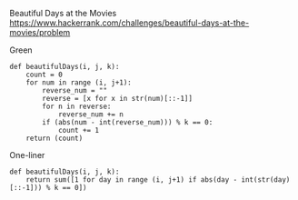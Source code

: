 Beautiful Days at the Movies    https://www.hackerrank.com/challenges/beautiful-days-at-the-movies/problem


Green


```{Python}
def beautifulDays(i, j, k):
    count = 0
    for num in range (i, j+1):
        reverse_num = ""
        reverse = [x for x in str(num)[::-1]]
        for n in reverse:
            reverse_num += n
        if (abs(num - int(reverse_num))) % k == 0:
            count += 1
    return (count)
```

One-liner

```{Python}
def beautifulDays(i, j, k):
    return sum([1 for day in range (i, j+1) if abs(day - int(str(day)[::-1])) % k == 0])
```

